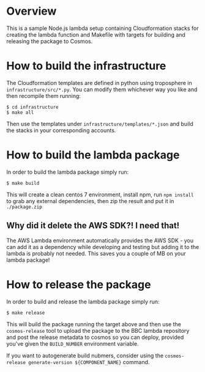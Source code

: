 # Overview
This is a sample Node.js lambda setup containing Cloudformation stacks for creating the lambda function and Makefile with targets for building and releasing the package to Cosmos.

# How to build the infrastructure
The Cloudformation templates are defined in python using troposphere in `infrastructure/src/*.py`. You can modify them whichever way you like and then recompile them running:
```
$ cd infrastructure
$ make all
```
Then use the templates under `infrastructure/templates/*.json` and build the stacks in your corresponding accounts.

# How to build the lambda package
In order to build the lambda package simply run:
```
$ make build
```

This will create a clean centos 7 environment, install npm, run `npm install` to grab any external dependencies, then zip the result and put it in `./package.zip`

## Why did it delete the AWS SDK?! I need that!
The AWS Lambda environment automatically provides the AWS SDK - you can add it as a dependency while developing and testing but adding it to the lambda is probably not needed. This saves you a couple of MB on your lambda package!

# How to release the package
In order to build and release the lambda package simply run:
```
$ make release
```

This will build the package running the target above and then use the `cosmos-release` tool to upload the package to the BBC lambda repository and post the release metadata to cosmos so you can deploy, provided you've given the `BUILD_NUMBER` environment variable.

If you want to autogenerate build nubmers, consider using the `cosmos-release generate-version ${COMPONENT_NAME}` command.

